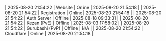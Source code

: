 | 2025-08-20 21:54:22 | Website | Online | 2025-08-20 21:54:18 |
| 2025-08-20 21:54:22 | Registration | Online | 2025-08-20 21:54:18 |
| 2025-08-20 21:54:22 | Auth Server | Offline | 2025-08-18 09:33:31 |
| 2025-08-20 21:54:22 | Kezan (PvE) | Offline | 2025-08-03 17:58:02 |
| 2025-08-20 21:54:22 | Gurubashi (PvP) | Offline | N/A |
| 2025-08-20 21:54:22 | Cloudflare | Online | 2025-08-20 21:54:18 |
